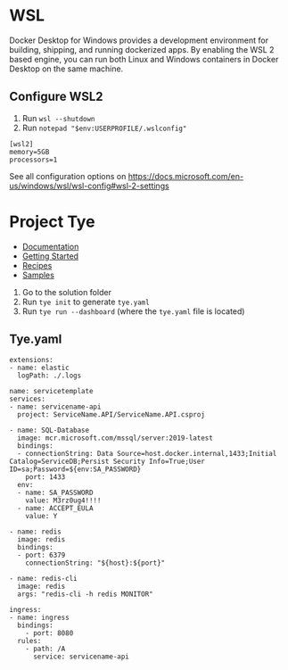 # WSL

Docker Desktop for Windows provides a development environment for building, shipping, and running dockerized apps. By enabling the WSL 2 based engine, you can run both Linux and Windows containers in Docker Desktop on the same machine.

## Configure WSL2

1. Run ```wsl --shutdown```
2. Run ```notepad "$env:USERPROFILE/.wslconfig"```

```
[wsl2]
memory=5GB   
processors=1 
```

See all configuration options on https://docs.microsoft.com/en-us/windows/wsl/wsl-config#wsl-2-settings

# Project Tye

- [Documentation](https://github.com/dotnet/tye/blob/main/docs/README.md)
- [Getting Started](https://github.com/dotnet/tye/blob/main/docs/getting_started.md)
- [Recipes](https://github.com/dotnet/tye/tree/main/docs/recipes)
- [Samples](https://github.com/dotnet/tye/tree/main/samples)

1. Go to the solution folder
2. Run ```tye init``` to generate ```tye.yaml```
3. Run ```tye run --dashboard``` (where the ```tye.yaml``` file is located)

## Tye.yaml

```
extensions:
- name: elastic
  logPath: ./.logs

name: servicetemplate
services:
- name: servicename-api
  project: ServiceName.API/ServiceName.API.csproj

- name: SQL-Database
  image: mcr.microsoft.com/mssql/server:2019-latest
  bindings:
  - connectionString: Data Source=host.docker.internal,1433;Initial Catalog=ServiceDB;Persist Security Info=True;User ID=sa;Password=${env:SA_PASSWORD}
    port: 1433
  env:
  - name: SA_PASSWORD
    value: M3rz0ug4!!!!
  - name: ACCEPT_EULA
    value: Y

- name: redis
  image: redis
  bindings:
  - port: 6379
    connectionString: "${host}:${port}"

- name: redis-cli
  image: redis
  args: "redis-cli -h redis MONITOR"

ingress:
- name: ingress
  bindings:
    - port: 8080
  rules:
    - path: /A
      service: servicename-api
```

